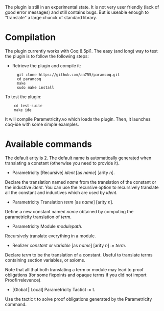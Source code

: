 The plugin is still in an experimental state. 
It is not very user friendly (lack of good error messages) and still contains bugs. 
But is useable enough to "translate" a large chunck of standard library. 

Compilation 
===========

The plugin currently works with Coq 8.5pl1.
The easy (and long) way to test the plugin is to follow the following steps:

* Retrieve the plugin and compile it:

        git clone https://github.com/aa755/paramcoq.git
        cd paramcoq 
        make
        sudo make install

To test the plugin:

        cd test-suite
        make ide

It will compile Parametricity.vo which loads the plugin. 
Then, it launches coq-ide with some simple examples. 

Available commands
==================

The default arity is 2. 
The default name is automatically generated when translating a constant (otherwise you need to provide it). 

- Parametricity [Recursive] *ident* [as *name*] [arity *n*].

Declare the translation named *name* from the translation of the constant or the inductive *ident*. 
You can use the recursive option to recursively translate all the constant and inductives which are used by *ident*.

- Parametricity Translation *term* [as *name*] [arity *n*]. 

Define a new constant named *name* obtained by computing the parametricity translation of *term*. 

- Parametricity Module *modulepath*.

Recursively translate everything in a module. 

- Realizer *constant or variable* [as *name*] [arity *n*] := *term*.

Declare *term* to be the translation of a constant. 
Useful to translate terms containing section variables, or axioms. 

Note that all that both translating a term or module may lead to proof obligations (for some fixpoints and opaque terms if you did not import ProofIrrelevence).  

- [Global | Local] Parametricity Tactict := t.

Use the tactic t to solve proof obligations generated by the Parametricity command.
